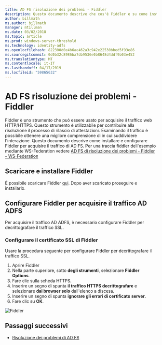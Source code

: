 ```yaml
---
title: AD FS risoluzione dei problemi - Fiddler
description: Questo documento descrive che cos'è Fiddler e su come installare e configurare Fiddler per risolvere i problemi di attestazioni di AD FS
author: billmath
ms.author: billmath
manager: mtillman
ms.date: 03/02/2018
ms.topic: article
ms.prod: windows-server-threshold
ms.technology: identity-adfs
ms.openlocfilehash: 822300d0e4b6ae462a3c942e22530bbed5f93e86
ms.sourcegitcommit: 0d0b32c8986ba7db9536e0b8648d4ddf9b03e452
ms.translationtype: MT
ms.contentlocale: it-IT
ms.lasthandoff: 04/17/2019
ms.locfileid: "59865632"
---
```

# <a name="ad-fs-troubleshooting---fiddler"></a>AD FS risoluzione dei problemi - Fiddler
Fiddler è uno strumento che può essere usato per acquisire il traffico web HTTP/HTTPS.  Questo strumento è utilizzabile per contribuire alla risoluzione il processo di rilascio di attestazioni.  Esaminando il traffico è possibile ottenere una migliore comprensione di in cui suddividere l'interazione.  Questo documento descrive come installare e configurare Fiddler per acquisire il traffico di AD FS.  Per una traccia fiddler dell'esempio mediante WS-Federation vedere [AD FS di risoluzione dei problemi - Fiddler - WS-Federation](ad-fs-tshoot-fiddler-ws-fed.md)

## <a name="download-and-install-fiddler"></a>Scaricare e installare Fiddler
È possibile scaricare Fiddler [qui](https://www.telerik.com/download/fiddler).  Dopo aver scaricato proseguire e installarlo.

## <a name="configure-fiddler-to-capture-ad-fs-traffic"></a>Configurare Fiddler per acquisire il traffico AD ADFS
Per acquisire il traffico AD ADFS, è necessario configurare Fiddler per decrittografare il traffico SSL. 

### <a name="configure-the-fiddler-ssl-certificate"></a>Configurare il certificato SSL di Fiddler
 Usare la procedura seguente per configurare Fiddler per decrittografare il traffico SSL.

1.  Aprire Fiddler
2.  Nella parte superiore, sotto **degli strumenti**, selezionare **Fiddler Options**.
3.  Fare clic sulla scheda HTTPS.
4.  Inserire un segno di spunta **il traffico HTTPS decrittografare** e selezionare **dai browser solo** dall'elenco a discesa.
5.  Inserire un segno di spunta **ignorare gli errori di certificato server**.
6.  Fare clic su **OK**.

![Fiddler](media/ad-fs-tshoot-fiddler/fiddler1.png)

## <a name="next-steps"></a>Passaggi successivi

- [Risoluzione dei problemi di AD FS](ad-fs-tshoot-overview.md)